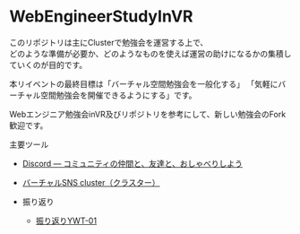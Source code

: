 # WebEngineerStudyInVR

このリポジトリは主にClusterで勉強会を運営する上で、  
どのような準備が必要か、どのようなものを使えば運営の助けになるかの集積していくのが目的です。

本リイベントの最終目標は「バーチャル空間勉強会を一般化する」
「気軽にバーチャル空間勉強会を開催できるようにする」です。

Webエンジニア勉強会inVR及びリポジトリを参考にして、新しい勉強会のFork歓迎です。

主要ツール
- [Discord — コミュニティの仲間と、友達と、おしゃべりしよう](https://discordapp.com/)
- [バーチャルSNS cluster（クラスター）](https://cluster.mu/)

- 振り返り
  - [振り返りYWT\-01](https://github.com/fruitriin/WebEngineerStudyInVR/projects/1)